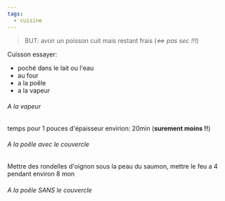 ```yaml
---
tags:
  - cuisine
---
```

> BUT: avoir un poisson cuit mais restant frais (*<=> pas sec !!!*)


Cuisson essayer:
- poché dans le lait ou l'eau
- au four
- a la poêle 
- a la vapeur


###### A la vapeur 
temps pour 1 pouces d'épaisseur envirion: 20min (**surement moins !!**)


###### A la poêle avec le couvercle
Mettre des rondelles d'oignon sous la peau du saumon, mettre le feu a 4 pendant environ 8 mon



###### A la poêle SANS le couvercle
